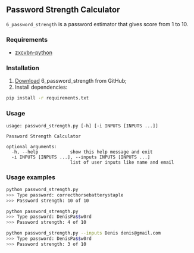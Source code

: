 ## Password Strength Calculator

`6_password_strength` is a password estimator that gives score from 1 to 10.

### Requirements

* [zxcvbn-python](https://github.com/dwolfhub/zxcvbn-python)

### Installation

1. [Download](https://github.com/apirobot/6_password_strength/archive/master.zip) 6_password_strength from GitHub;
2. Install dependencies:
```bash
pip install -r requirements.txt
```

### Usage

```
usage: password_strength.py [-h] [-i INPUTS [INPUTS ...]]

Password Strength Calculator

optional arguments:
  -h, --help            show this help message and exit
  -i INPUTS [INPUTS ...], --inputs INPUTS [INPUTS ...]
                        list of user inputs like name and email
```

### Usage examples

```bash
python password_strength.py
>>> Type password: correcthorsebatterystaple
>>> Password strength: 10 of 10

python password_strength.py
>>> Type password: DenisPa$$w0rd
>>> Password strength: 4 of 10

python password_strength.py --inputs Denis denis@gmail.com
>>> Type password: DenisPa$$w0rd
>>> Password strength: 3 of 10
```
